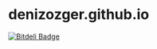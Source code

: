 denizozger.github.io
====================

[![Bitdeli Badge](https://d2weczhvl823v0.cloudfront.net/denizozger/denizozger.github.io/trend.png)](https://bitdeli.com/free "Bitdeli Badge")
